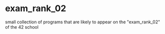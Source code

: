 # exam_rank_02
small collection of programs that are likely to appear on the "exam_rank_02" of the 42 school

